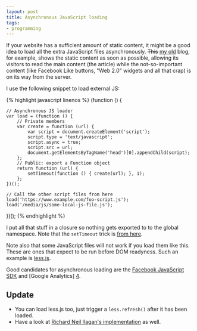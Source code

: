 ```yaml
---
layout: post
title: Asynchronous JavaScript loading
tags:
- programming
---
```


If your website has a sufficient amount of static content, it might be a good
idea to load all the extra JavaScript files asynchronously. <del>This</del>
<ins>my old</ins> blog, for example, shows the static content as soon as
possible, allowing its visitors to read the main content (the article) while
the not-so-important content (like Facebook Like buttons, "Web 2.0" widgets and
all that crap) is on its way from the server.

I use the following snippet to load external JS:

{% highlight javascript linenos %}
(function () {

    // Asynchronous JS loader
    var load = (function () {
        // Private members
        var create = function (url) {
            var script = document.createElement('script');
            script.type = 'text/javascript';
            script.async = true;
            script.src = url;
            document.getElementsByTagName('head')[0].appendChild(script);
        };
        // Public: export a Function object
        return function (url) {
            setTimeout(function () { create(url); }, 1);
        };
    })();

    // Call the other script files from here
    load('https://www.example.com/foo-script.js');
    load('/media/js/some-local-js-file.js');

})();
{% endhighlight %}

I put all that stuff in a closure so nothing gets exported to to the global
namespace. Note that the ``setTimeout`` trick is [from here][1].

[1]: https://www.artzstudio.com/2008/07/beating-blocking-javascript-asynchronous-js/

Note also that some JavaScript files will not work if you load them like this.
These are ones that expect to be run before DOM readyness. Such an example is
[less.js][2].

[2]: https://github.com/cloudhead/less.js

Good candidates for asynchronous loading are the [Facebook JavaScript SDK][3]
and [Google Analytics] [4].

[3]: https://developers.facebook.com/docs/reference/javascript/
[4]: https://code.google.com/apis/analytics/docs/tracking/asyncTracking.html

## Update

* You can load less.js too, just trigger a `less.refresh()` after it has been
  loaded.
* Have a look at [Richard Neil Ilagan's implementation][5] as well.

[5]: https://richardneililagan.com/2010/09/protip-load-javascript-into-your-pages-asynchronously/
